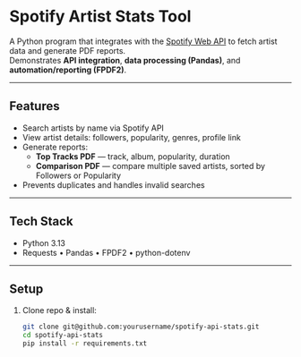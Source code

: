 # Spotify Artist Stats Tool

A Python program that integrates with the [Spotify Web API](https://developer.spotify.com/documentation/web-api) to fetch artist data and generate PDF reports.  
Demonstrates **API integration**, **data processing (Pandas)**, and **automation/reporting (FPDF2)**.

---

## Features
- Search artists by name via Spotify API
- View artist details: followers, popularity, genres, profile link
- Generate reports:
  - **Top Tracks PDF** — track, album, popularity, duration  
  - **Comparison PDF** — compare multiple saved artists, sorted by Followers or Popularity
- Prevents duplicates and handles invalid searches

---

## Tech Stack
- Python 3.13  
- Requests • Pandas • FPDF2 • python-dotenv  

---

## Setup
1. Clone repo & install:
   ```bash
   git clone git@github.com:yourusername/spotify-api-stats.git
   cd spotify-api-stats
   pip install -r requirements.txt
